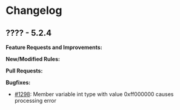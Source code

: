 # Changelog

## ???? - 5.2.4

**Feature Requests and Improvements:**

**New/Modified Rules:**

**Pull Requests:**

**Bugfixes:**

* [#1298](https://sourceforge.net/p/pmd/bugs/1298/): Member variable int type with value 0xff000000 causes processing error
